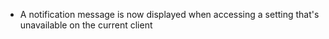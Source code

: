 - A notification message is now displayed when accessing a setting that's unavailable on the current client
